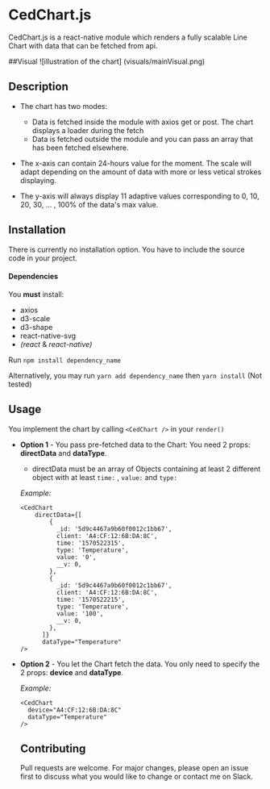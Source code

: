 # CedChart.js
CedChart.js is a react-native module which renders a fully scalable Line Chart with data that can be fetched from api.

##Visual
![illustration of the chart]
(visuals/mainVisual.png)

## Description
- The chart has two modes:
    - Data is fetched inside the module with axios get or post. The chart displays a loader during the fetch
    - Data is fetched outside the module and you can pass an array that has been fetched elsewhere.

- The x-axis can contain 24-hours value for the moment. The scale will adapt depending on the amount of data with more or less vetical strokes displaying.

- The y-axis will always display 11 adaptive values corresponding to 0, 10, 20, 30, ... , 100% of the data's max value.

## Installation
There is currently no installation option. You have to include the source code in your project.

#### Dependencies
You **must** install: 
-  axios
- d3-scale
- d3-shape
- react-native-svg
- _(react_ & _react-native)_

Run ```npm install dependency_name```

Alternatively, you may run ```yarn add dependency_name``` then ```yarn install``` (Not tested)

## Usage
You implement the chart by calling ```<CedChart />``` in your ```render()```

- **Option 1** - You pass pre-fetched data to the Chart:
    You need 2 props: **directData** and **dataType**.
    - directData must be an array of Objects containing at least 2 different object with at least ```time:``` ,  ```value:``` and ```type:```     

    *Example:* 
    ```
  <CedChart 
        directData={[
            {
              _id: '5d9c4467a9b60f0012c1bb67',
              client: 'A4:CF:12:6B:DA:8C',
              time: '1570522315',
              type: 'Temperature',
              value: '0',
              __v: 0,
            },
            {
              _id: '5d9c4467a9b60f0012c1bb67',
              client: 'A4:CF:12:6B:DA:8C',
              time: '1570522215',
              type: 'Temperature',
              value: '100',
              __v: 0,
            },
          ]}
          dataType="Temperature" 
  />
    ```
- **Option 2** - You let the Chart fetch the data. You only need to specify the 2 props: **device** and **dataType**.
    
    *Example:*
    ```
    <CedChart
      device="A4:CF:12:6B:DA:8C"
      dataType="Temperature"
    />
    ```
  
  ## Contributing
  Pull requests are welcome. For major changes, please open an issue first to discuss what you would like to change or contact me on Slack.
